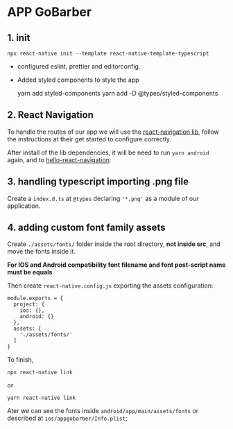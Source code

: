 # APP GoBarber

## 1. init

    npx react-native init --template react-native-template-typescript

- configured eslint, prettier and editorconfig.

- Added styled components to style the app

    yarn add styled-components
    yarn add -D @types/styled-components

## 2. React Navigation

To handle the routes of our app we will use the [react-navigation lib](https://reactnavigation.org/docs/getting-started), follow the instructions at their get started to configure correctly.

After install of the lib dependencies, it will be need to run `yarn android` again, and to [hello-react-navigation](https://reactnavigation.org/docs/hello-react-navigation).


## 3. handling typescript importing .png file

Create a `index.d.ts` at `@types` declaring `'*.png'` as a module of our application.

## 4. adding custom font family assets

Create `./assets/fonts/` folder inside the root directory, **not inside src**, and move the fonts inside it.

**For IOS and Android compatibility font filename and font post-script name must be equals**

Then create `react-native.config.js` exporting the assets configuration:
```JS
module.exports = {
  project: {
    ios: {},
    android: {}
  },
  assets: [
    './assets/fonts/'
  ]
}
```
To finish,

    npx react-native link

or

    yarn react-native link

Ater we can see the fonts inside `android/app/main/assets/fonts` or described at `ios/appgobarber/Info.plist`;
